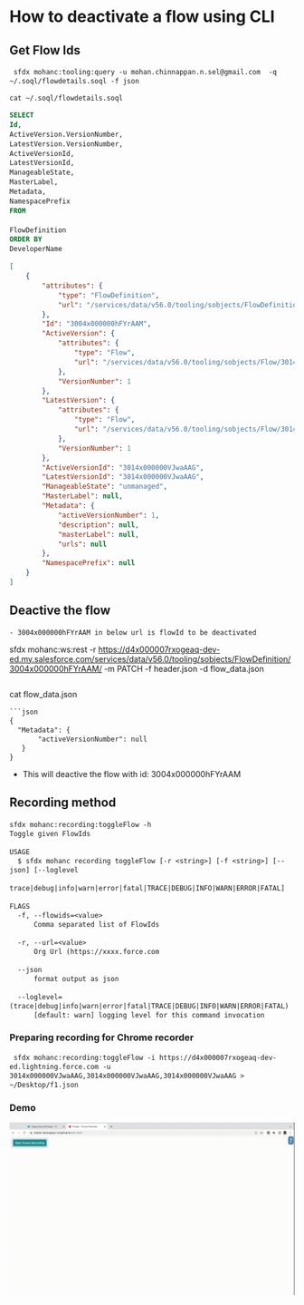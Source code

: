 # How to deactivate a flow using CLI

## Get Flow Ids

```
 sfdx mohanc:tooling:query -u mohan.chinnappan.n.sel@gmail.com  -q ~/.soql/flowdetails.soql -f json

```

```
cat ~/.soql/flowdetails.soql
```
```sql
SELECT
Id,
ActiveVersion.VersionNumber,
LatestVersion.VersionNumber,
ActiveVersionId,
LatestVersionId,
ManageableState,
MasterLabel,
Metadata,
NamespacePrefix
FROM

FlowDefinition
ORDER BY
DeveloperName
```
```json
[
    {
        "attributes": {
            "type": "FlowDefinition",
            "url": "/services/data/v56.0/tooling/sobjects/FlowDefinition/3004x000000hFYrAAM"
        },
        "Id": "3004x000000hFYrAAM",
        "ActiveVersion": {
            "attributes": {
                "type": "Flow",
                "url": "/services/data/v56.0/tooling/sobjects/Flow/3014x000000VJwaAAG"
            },
            "VersionNumber": 1
        },
        "LatestVersion": {
            "attributes": {
                "type": "Flow",
                "url": "/services/data/v56.0/tooling/sobjects/Flow/3014x000000VJwaAAG"
            },
            "VersionNumber": 1
        },
        "ActiveVersionId": "3014x000000VJwaAAG",
        "LatestVersionId": "3014x000000VJwaAAG",
        "ManageableState": "unmanaged",
        "MasterLabel": null,
        "Metadata": {
            "activeVersionNumber": 1,
            "description": null,
            "masterLabel": null,
            "urls": null
        },
        "NamespacePrefix": null
    }
]
```

## Deactive the flow
```
- 3004x000000hFYrAAM in below url is flowId to be deactivated
```
sfdx mohanc:ws:rest -r https://d4x000007rxogeaq-dev-ed.my.salesforce.com/services/data/v56.0/tooling/sobjects/FlowDefinition/3004x000000hFYrAAM/  -m PATCH -f header.json -d flow_data.json

```

```
cat flow_data.json
```
```json
{
  "Metadata": {
       "activeVersionNumber": null
   }
}
```

- This will deactive the flow with id: 3004x000000hFYrAAM


## Recording method

```
sfdx mohanc:recording:toggleFlow -h
Toggle given FlowIds

USAGE
  $ sfdx mohanc recording toggleFlow [-r <string>] [-f <string>] [--json] [--loglevel
    trace|debug|info|warn|error|fatal|TRACE|DEBUG|INFO|WARN|ERROR|FATAL]

FLAGS
  -f, --flowids=<value>
      Comma separated list of FlowIds

  -r, --url=<value>
      Org Url (https://xxxx.force.com

  --json
      format output as json

  --loglevel=(trace|debug|info|warn|error|fatal|TRACE|DEBUG|INFO|WARN|ERROR|FATAL)
      [default: warn] logging level for this command invocation
```
### Preparing recording for Chrome recorder
```
 sfdx mohanc:recording:toggleFlow -i https://d4x000007rxogeaq-dev-ed.lightning.force.com -u 3014x000000VJwaAAG,3014x000000VJwaAAG,3014x000000VJwaAAG > ~/Desktop/f1.json
```

### Demo

![Flow Toggle Demo](img/flowToggle-1.webm.gif)
